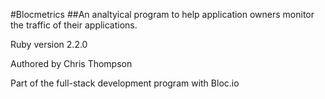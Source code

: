 #Blocmetrics
##An analtyical program to help application owners monitor the traffic of their applications.

Ruby version 2.2.0

Authored by Chris Thompson

Part of the full-stack development program with Bloc.io


